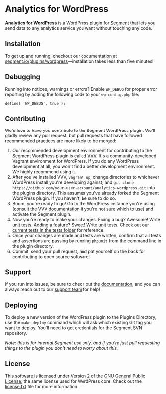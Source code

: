 
# Analytics for WordPress

**Analytics for WordPress** is a WordPress plugin for [Segment](https://segment.io) that lets you send data to any analytics service you want without touching any code.


## Installation

To get up and running, checkout our documentation at [segment.io/plugins/wordpress](https://segment.io/plugins/wordpress)—installation takes less than five minutes!


## Debugging

Running into notices, warnings or errors?  Enable `WP_DEBUG` for proper error reporting by adding the following code to your `wp-config.php` file:

```
define( 'WP_DEBUG', true );
```

## Contributing

We'd love to have you contribute to the Segment WordPress plugin.  We'll gladly review any pull request, but pull requests that have followed recommended practices are more likely to be merged:

1. Our recommended development environment for contributing to the Segment WordPress plugin is called [VVV](https://github.com/Varying-Vagrant-Vagrants/VVV).  It's a community-developed Vagrant environment for WordPress.  If you do any WordPress development at all, you won't find a better development environment.  We highly recommend using it.
1. After you've installed VVV, `vagrant up`, change directories to whichever WordPress install you're developing against, and `git clone https://github.com/your-user-account/analytics-wordpress.git` into the plugins directory.  This assumes you've already forked the Segment WordPress plugin.  If you haven't, be sure to do so.
1. Boom, you're ready to go!  Go to the WordPress instance you're using (consult the [VVV documentation](https://github.com/Varying-Vagrant-Vagrants/VVV/blob/master/README.md#wordpress-stable) if you're not sure which to use) and activate the Segment plugin.
1. Now you're ready to make your changes.  Fixing a bug? Awesome! Write unit tests.  Adding a feature? Sweet! Write unit tests. Check out our [current tests in the tests folder](https://github.com/segmentio/analytics-wordpress/tree/master/tests) for reference.
1. Once your changes are made and tests are written, confirm that all tests and assertions are passing by running `phpunit` from the command line in the plugin directory.
1. Commit, send your pull request, and pat yourself on the back for contributing to open source software!

## Support

If you run into issues, be sure to check out the [documentation](https://segment.io/plugins/wordpress), and you can always reach out to our [support team](https://segment.io/support) for help!


## Deploying

To deploy a new version of the WordPress plugin to the Plugins Directory, use the `make deploy` command which will ask which existing Git tag you want to deploy. You'll need to get credentials for the Segment SVN repository.

_Note: this is for internal Segment use only, and if you're just pull requesting things to the plugin you don't need to worry about this._


## License

This software is licensed under Version 2 of the [GNU General Public License](http://www.gnu.org/licenses/gpl-2.0.html), the same license used for WordPress core. Check out the [license.txt](license.txt) file for more information.